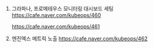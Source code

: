 1. 그라파나, 프로메테우스 모니터링 대시보드 세팅
   https://cafe.naver.com/kubeops/460

   https://cafe.naver.com/kubeops/461


2. 엔진엑스 메트릭 노출 
https://cafe.naver.com/kubeops/462